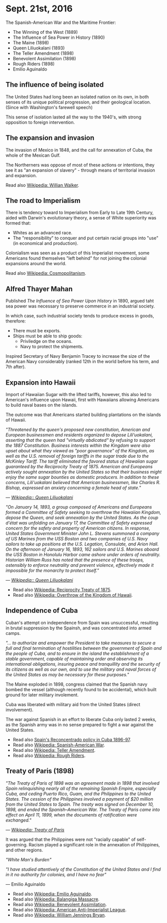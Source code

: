 Sept. 21st, 2016
================

The Spanish-American War and the Maritime Frontier:

- The Winning of the West (1889)
- The Influence of Sea Power in History (1890)
- The Maine (1898)
- Queen Liliuokalani (1893)
- The Teller Amendment (1898)
- Benevolent Assimilation (1898)
- Rough Riders (1898)
- Emilio Aguinaldo

The influence of being isolated
-------------------------------

The United States had long been an isolated nation on its own, in both senses of its unique political progression, and their geological location. (Since with Washington's farewell speech)

This sense of isolation lasted all the way to the 1940's, with strong opposition to foreign intervention.

The expansion and invasion
--------------------------

The invasion of Mexico in 1848, and the call for annexation of Cuba, the whole of the Mexican Gulf.

The Northerners was oppose of most of these actions or intentions, they see it as "an expansion of slavery" - through means of territorial invasion and expansion.

Read also [Wikipedia: Willian Walker](https://en.wikipedia.org/wiki/William_Walker_%28filibuster%29).

The road to Imperialism
-----------------------

There is tendency toward to Imperialism from Early to Late 19th Century, aided with Darwin's evolutionary theory, a sense of White superiority was formed that:

- Whites as an advanced race.
- The "responsibility" to conquer and put certain racial groups into "use" (in economical and production).

Colonialism was seen as a product of this Imperialist movement, some Americans found themselves "left behind" for not joining the colonial expansions around the world.

Read also [Wikipedia: Cosmopolitanism](https://en.wikipedia.org/wiki/Cosmopolitanism).

<div class="page-break"></div>

Alfred Thayer Mahan
-------------------

Published *The Influence of Sea Power Upon History* in 1890, argued taht sea power was necessary to preserve commerce in an industrial society.

In which case, such industrial society tends to produce excess in goods, therefore:

- There must be exports.
- Ships must be able to ship goods:
  - Priviledge on the oceans.
  - Navy to protect the shipments.

Inspired Secretary of Navy Benjamin Tracey to increase the size of the American Navy considerably (ranked 12th in the world before his term, and 7th after).

Expansion into Hawaii
---------------------

Import of Hawaiian Sugar with the lifted tariffs, however, this also led to American's influence upon Hawaii, first with Hawaiians allowing Americans to build naval bases on the islands.

The outcome was that Americans started building plantations on the islands of Hawaii.

*"Threatened by the queen's proposed new constitution, American and European businessmen and residents organized to depose Liliʻuokalani, asserting that the queen had "virtually abdicated" by refusing to support the 1887 Constitution. Business interests within the Kingdom were also upset about what they viewed as "poor governance" of the Kingdom, as well as the U.S. removal of foreign tariffs in the sugar trade due to the McKinley Tariff. The tariff eliminated the favored status of Hawaiian sugar guaranteed by the Reciprocity Treaty of 1875. American and Europeans actively sought annexation by the United States so that their business might enjoy the same sugar bounties as domestic producers. In addition to these concerns, Lili'uokalani believed that American businessmen, like Charles R. Bishop, expressed an anxiety concerning a female head of state."*

— *[Wikipedia:: Queen Liliuokalani](https://en.wikipedia.org/wiki/Liliuokalani)*

*"On January 14, 1893, a group composed of Americans and Europeans formed a Committee of Safety seeking to overthrow the Hawaiian Kingdom, depose the Queen, and seek annexation by the United States. As the coup d'état was unfolding on January 17, the Committee of Safety expressed concern for the safety and property of American citizens. In response, United States Government Minister John L. Stevens summoned a company of US Marines from the USS Boston and two companies of U.S. Navy sailors to take up positions at the U.S. Legation, Consulate, and Arion Hall. On the afternoon of January 16, 1893, 162 sailors and U.S. Marines aboard the USS Boston in Honolulu Harbor came ashore under orders of neutrality. Historian William Russ has noted that the presence of these troops, ostensibly to enforce neutrality and prevent violence, effectively made it impossible for the monarchy to protect itself."*

— *[Wikipedia:: Queen Liliuokalani](https://en.wikipedia.org/wiki/Liliuokalani)*

- Read also [Wikipedia: Reciprocity Treaty of 1875](https://en.wikipedia.org/wiki/Reciprocity_Treaty_of_1875).
- Read also [Wikipedia: Overthrow of the Kingdom of Hawaii](https://en.wikipedia.org/wiki/Overthrow_of_the_Kingdom_of_Hawaii).

<div class="page-break"></div>

Independence of Cuba
--------------------

Cuban's attempt on independence from Spain was unsuccessful, resulting in brutal suppression by the Spainsh, and was concentrated into armed camps.

*"... to authorize and empower the President to take measures to secure a full and final termination of hostilities between the government of Spain and the people of Cuba, and to ensure in the island the establishment of a stable government, capable of maintaining order and observing its international obligations, insuring peace and tranquillity and the security of its citizens as well as our own, and to use the military and naval forces of the United States as may be necessary for these purposes."*

The Maine exploded in 1898, congress claimed that the Spanish navy bombed the vessel (although recently found to be accidental), which built ground for later military involement.

Cuba was liberated with military aid from the United States (direct involvement).

The war against Spanish in an effort to liberate Cuba only lasted 2 weeks, as the Spanish army was in no sense prepared to fight a war against the United States.

- Read also [Spain's Reconcentrado
policy in Cuba 1896-97](http://www.latinamericanstudies.org/reconcentrado.htm).
- Read also [Wikipedia: Spanish-American War](https://en.wikipedia.org/wiki/Spanish%E2%80%93American_War).
- Read also [Wikipedia: Teller Amendment](https://en.wikipedia.org/wiki/Teller_Amendment).
- Read also [Wikipedia: Rough Riders](https://en.wikipedia.org/wiki/Rough_Riders).

Treaty of Paris (1898)
----------------------

*"The Treaty of Paris of 1898 was an agreement made in 1898 that involved Spain relinquishing nearly all of the remaining Spanish Empire, especially Cuba, and ceding Puerto Rico, Guam, and the Philippines to the United States. The cession of the Philippines involved a payment of $20 million from the United States to Spain. The treaty was signed on December 10, 1898, and ended the Spanish–American War. The Treaty of Paris came into effect on April 11, 1899, when the documents of ratification were exchanged."*

— *[Wikipedia: Treaty of Paris](https://en.wikipedia.org/wiki/Treaty_of_Paris_%281898%29)*

It was argued that the Philippines were not "racially capable" of self-governing. Racism played a significant role in the annexation of Philippines, and other regions.

*"White Man's Burden"*

*"I have studied attentively of the Constitution of the United States and I find in it no authority for colonies, and I have no fear"*

— Emilio Aguinaldo

- Read also [Wikipedia: Emilio Aguinaldo](https://en.wikipedia.org/wiki/Emilio_Aguinaldo).
- Read also [Wikipedia: Balangiga Massacre](https://en.wikipedia.org/wiki/Balangiga_massacre).
- Read also [Wikipedia: Benevolent Assimilation](https://en.wikipedia.org/wiki/Benevolent_assimilation).
- Read also [Wikipedia: American Anti-Imperialist League](https://en.wikipedia.org/wiki/American_Anti-Imperialist_League).
- Read also [Wikipedia: William Jennings Bryan](https://en.wikipedia.org/wiki/William_Jennings_Bryan).
